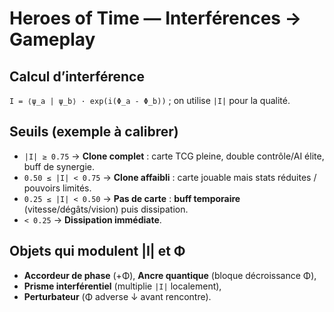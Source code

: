 # Heroes of Time — Interférences → Gameplay

## Calcul d’interférence
`I = ⟨ψ_a | ψ_b⟩ · exp(i(Φ_a - Φ_b))` ; on utilise `|I|` pour la qualité.

## Seuils (exemple à calibrer)
- `|I| ≥ 0.75` → **Clone complet** : carte TCG pleine, double contrôle/AI élite, buff de synergie.
- `0.50 ≤ |I| < 0.75` → **Clone affaibli** : carte jouable mais stats réduites / pouvoirs limités.
- `0.25 ≤ |I| < 0.50` → **Pas de carte** : **buff temporaire** (vitesse/dégâts/vision) puis dissipation.
- `< 0.25` → **Dissipation immédiate**.

## Objets qui modulent |I| et Φ
- **Accordeur de phase** (+Φ), **Ancre quantique** (bloque décroissance Φ),
- **Prisme interférentiel** (multiplie `|I|` localement),
- **Perturbateur** (Φ adverse ↓ avant rencontre).
